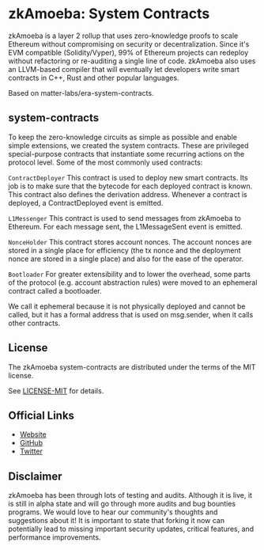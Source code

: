 # zkAmoeba: System Contracts

zkAmoeba is a layer 2 rollup that uses zero-knowledge proofs to scale Ethereum without compromising on security or
decentralization. Since it's EVM compatible (Solidity/Vyper), 99% of Ethereum projects can redeploy without refactoring
or re-auditing a single line of code. zkAmoeba also uses an LLVM-based compiler that will eventually let developers
write smart contracts in C++, Rust and other popular languages.

Based on matter-labs/era-system-contracts.

## system-contracts

To keep the zero-knowledge circuits as simple as possible and enable simple extensions, we created the system contracts.
These are privileged special-purpose contracts that instantiate some recurring actions on the protocol level. Some of the
most commonly used contracts:

`ContractDeployer` This contract is used to deploy new smart contracts. Its job is to make sure that the bytecode for each deployed
contract is known. This contract also defines the derivation address. Whenever a contract is deployed, a ContractDeployed
event is emitted.

`L1Messenger` This contract is used to send messages from zkAmoeba to Ethereum. For each message sent, the L1MessageSent event is emitted.

`NonceHolder` This contract stores account nonces. The account nonces are stored in a single place for efficiency (the tx nonce and
the deployment nonce are stored in a single place) and also for the ease of the operator.

`Bootloader` For greater extensibility and to lower the overhead, some parts of the protocol (e.g. account abstraction rules) were
moved to an ephemeral contract called a bootloader.

We call it ephemeral because it is not physically deployed and cannot be called, but it has a formal address that is used
on msg.sender, when it calls other contracts.

## License

The zkAmoeba system-contracts are distributed under the terms of the MIT license.

See [LICENSE-MIT](LICENSE-MIT) for details.

## Official Links

- [Website](https://www.zkamoeba.com/)
- [GitHub](https://github.com/ZKAmoeba-Micro)
- [Twitter](https://twitter.com/zkamoeba)

## Disclaimer

zkAmoeba has been through lots of testing and audits. Although it is live, it is still in alpha state and will go
through more audits and bug bounties programs. We would love to hear our community's thoughts and suggestions about it!
It is important to state that forking it now can potentially lead to missing important security updates, critical
features, and performance improvements.

